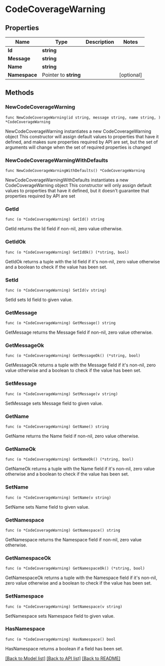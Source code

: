 # CodeCoverageWarning

## Properties

Name | Type | Description | Notes
------------ | ------------- | ------------- | -------------
**Id** | **string** |  | 
**Message** | **string** |  | 
**Name** | **string** |  | 
**Namespace** | Pointer to **string** |  | [optional] 

## Methods

### NewCodeCoverageWarning

`func NewCodeCoverageWarning(id string, message string, name string, ) *CodeCoverageWarning`

NewCodeCoverageWarning instantiates a new CodeCoverageWarning object
This constructor will assign default values to properties that have it defined,
and makes sure properties required by API are set, but the set of arguments
will change when the set of required properties is changed

### NewCodeCoverageWarningWithDefaults

`func NewCodeCoverageWarningWithDefaults() *CodeCoverageWarning`

NewCodeCoverageWarningWithDefaults instantiates a new CodeCoverageWarning object
This constructor will only assign default values to properties that have it defined,
but it doesn't guarantee that properties required by API are set

### GetId

`func (o *CodeCoverageWarning) GetId() string`

GetId returns the Id field if non-nil, zero value otherwise.

### GetIdOk

`func (o *CodeCoverageWarning) GetIdOk() (*string, bool)`

GetIdOk returns a tuple with the Id field if it's non-nil, zero value otherwise
and a boolean to check if the value has been set.

### SetId

`func (o *CodeCoverageWarning) SetId(v string)`

SetId sets Id field to given value.


### GetMessage

`func (o *CodeCoverageWarning) GetMessage() string`

GetMessage returns the Message field if non-nil, zero value otherwise.

### GetMessageOk

`func (o *CodeCoverageWarning) GetMessageOk() (*string, bool)`

GetMessageOk returns a tuple with the Message field if it's non-nil, zero value otherwise
and a boolean to check if the value has been set.

### SetMessage

`func (o *CodeCoverageWarning) SetMessage(v string)`

SetMessage sets Message field to given value.


### GetName

`func (o *CodeCoverageWarning) GetName() string`

GetName returns the Name field if non-nil, zero value otherwise.

### GetNameOk

`func (o *CodeCoverageWarning) GetNameOk() (*string, bool)`

GetNameOk returns a tuple with the Name field if it's non-nil, zero value otherwise
and a boolean to check if the value has been set.

### SetName

`func (o *CodeCoverageWarning) SetName(v string)`

SetName sets Name field to given value.


### GetNamespace

`func (o *CodeCoverageWarning) GetNamespace() string`

GetNamespace returns the Namespace field if non-nil, zero value otherwise.

### GetNamespaceOk

`func (o *CodeCoverageWarning) GetNamespaceOk() (*string, bool)`

GetNamespaceOk returns a tuple with the Namespace field if it's non-nil, zero value otherwise
and a boolean to check if the value has been set.

### SetNamespace

`func (o *CodeCoverageWarning) SetNamespace(v string)`

SetNamespace sets Namespace field to given value.

### HasNamespace

`func (o *CodeCoverageWarning) HasNamespace() bool`

HasNamespace returns a boolean if a field has been set.


[[Back to Model list]](../README.md#documentation-for-models) [[Back to API list]](../README.md#documentation-for-api-endpoints) [[Back to README]](../README.md)


